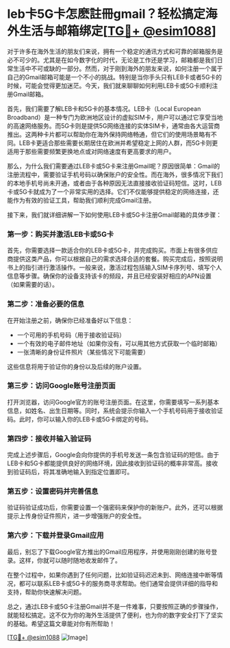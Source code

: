 # leb卡5G卡怎麽註冊gmail？轻松搞定海外生活与邮箱绑定[[TG💪+ @esim1088](https://t.me/s/esim1088)]

对于许多在海外生活的朋友们来说，拥有一个稳定的通讯方式和可靠的邮箱服务是必不可少的。尤其是在如今数字化的时代，无论是工作还是学习，邮箱都是我们日常生活中不可或缺的一部分。然而，对于刚到海外的朋友来说，如何注册一个属于自己的Gmail邮箱可能是一个不小的挑战。特别是当你手头只有LEB卡或者5G卡的时候，可能会觉得更加迷茫。今天，我们就来聊聊如何利用LEB卡或5G卡顺利注册Gmail邮箱。

首先，我们需要了解LEB卡和5G卡的基本情况。LEB卡（Local European Broadband）是一种专门为欧洲地区设计的虚拟SIM卡，用户可以通过它享受当地的高速网络服务。而5G卡则是提供5G网络连接的实体SIM卡，通常由各大运营商推出。这两种卡片都可以帮助你在海外保持网络畅通，但它们的使用场景略有不同。LEB卡更适合那些需要长期居住在欧洲并希望稳定上网的人群，而5G卡则更适用于那些需要频繁更换地点或对网络速度有更高要求的用户。

那么，为什么我们需要通过LEB卡或5G卡来注册Gmail呢？原因很简单：Gmail的注册流程中，需要验证手机号码以确保账户的安全性。而在海外，很多情况下我们的本地手机号尚未开通，或者由于各种原因无法直接接收验证码短信。这时，LEB卡或5G卡就成为了一个非常实用的选择。它们不仅能够提供稳定的网络连接，还能作为有效的验证工具，帮助我们顺利完成Gmail注册。

接下来，我们就详细讲解一下如何使用LEB卡或5G卡注册Gmail邮箱的具体步骤：

### 第一步：购买并激活LEB卡或5G卡

首先，你需要选择一款适合你的LEB卡或5G卡，并完成购买。市面上有很多供应商提供这类产品，你可以根据自己的需求选择合适的套餐。购买完成后，按照说明书上的指引进行激活操作。一般来说，激活过程包括输入SIM卡序列号、填写个人信息等步骤。确保你的设备支持该卡的频段，并且已经安装好相应的APN设置（如果需要的话）。

### 第二步：准备必要的信息

在开始注册之前，确保你已经准备好以下信息：
- 一个可用的手机号码（用于接收验证码）
- 一个有效的电子邮件地址（如果你没有，可以用其他方式获取一个临时邮箱）
- 一张清晰的身份证件照片（某些情况下可能需要）

这些信息将用于验证你的身份以及后续的账户设置。

### 第三步：访问Google账号注册页面

打开浏览器，访问Google官方的账号注册页面。在这里，你需要填写一系列基本信息，如姓名、出生日期等。同时，系统会提示你输入一个手机号码用于接收验证码。此时，你可以输入你的LEB卡或5G卡绑定的号码。

### 第四步：接收并输入验证码

完成上述步骤后，Google会向你提供的手机号发送一条包含验证码的短信。由于LEB卡和5G卡都能提供良好的网络环境，因此接收到验证码的概率非常高。接收到验证码后，将其准确地输入到指定位置即可。

### 第五步：设置密码并完善信息

验证码验证成功后，你需要设置一个强密码来保护你的新账户。此外，还可以根据提示上传身份证件照片，进一步增强账户的安全性。

### 第六步：下载并登录Gmail应用

最后，别忘了下载Google官方推出的Gmail应用程序，并使用刚刚创建的账号登录。这样，你就可以随时随地收发邮件了。

在整个过程中，如果你遇到了任何问题，比如验证码迟迟未到、网络连接中断等情况，都可以联系LEB卡或5G卡的服务商寻求帮助。他们通常会提供详细的指导和支持，帮助你快速解决问题。

总之，通过LEB卡或5G卡注册Gmail并不是一件难事，只要按照正确的步骤操作，就能轻松搞定。这不仅为你的海外生活提供了便利，也为你的数字安全打下了坚实的基础。希望这篇文章能对你有所帮助！

[[TG💪+ @esim1088](https://t.me/s/esim1088) ![Image](https://i.postimg.cc/4NQfJmqS/Snipaste-2025-05-13-00-14-12.png)]